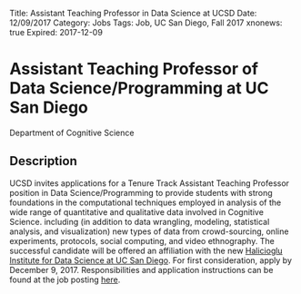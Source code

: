 Title: Assistant Teaching Professor in Data Science at UCSD
Date: 12/09/2017
Category: Jobs
Tags: Job, UC San Diego, Fall 2017
xnonews: true
Expired: 2017-12-09

# Assistant Teaching Professor of Data Science/Programming at UC San Diego
Department of Cognitive Science

## Description
UCSD invites applications for a Tenure Track Assistant Teaching Professor position in Data Science/Programming to provide students with strong foundations in the computational techniques employed in analysis of the wide range of quantitative and qualitative data involved in Cognitive Science. including (in addition to data wrangling, modeling, statistical analysis, and visualization) new types of data from crowd-sourcing, online experiments, protocols, social computing, and video ethnography. The successful candidate will be offered an affiliation with the new [Halicioglu Institute for Data Science at UC San Diego](http://go.ucsd.edu/2wq8pRr). For first consideration, apply by December 9, 2017. Responsibilities and application instructions can be found at the job posting [here](https://apol-recruit.ucsd.edu/apply/JPF01564).